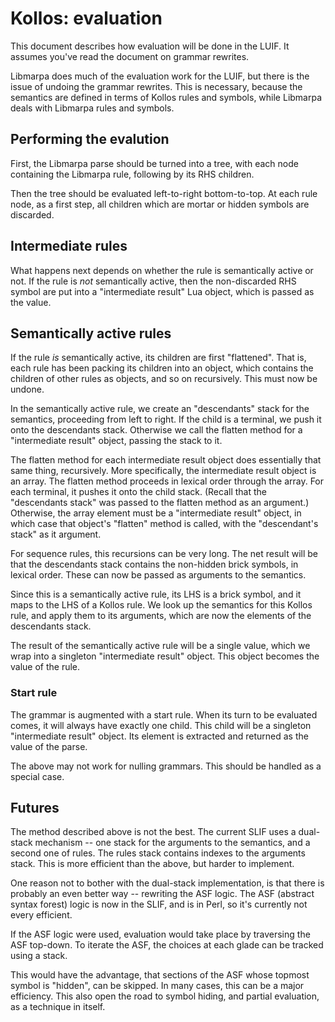 # Kollos: evaluation

This document describes how evaluation will be done
in the LUIF.
It assumes you've read the document on grammar
rewrites.

Libmarpa does much of the evaluation work for the
LUIF, but there is the issue of undoing the grammar
rewrites.
This is necessary, because the semantics are defined
in terms of Kollos rules and symbols,
while Libmarpa deals with Libmarpa rules
and symbols.

## Performing the evalution

First, the Libmarpa parse should be turned into a tree,
with each node containing the Libmarpa rule, following by its
RHS children.

Then the tree should be evaluated left-to-right
bottom-to-top.
At each rule node,
as a first step,
all children which are mortar or hidden symbols
are discarded.

## Intermediate rules

What happens next depends on whether the rule is
semantically active or not.
If the rule is *not* semantically active, then
the non-discarded RHS symbol are
put into a "intermediate result" Lua object,
which is passed as the value.

## Semantically active rules

If the rule *is* semantically active, its children
are first "flattened".
That is, each rule has been packing its children into
an object, which contains the children of other rules
as objects, and so on recursively.
This must now be undone.

In the semantically active rule, we create an "descendants"
stack for the semantics,
proceeding from left to right.
If the child is a terminal, we push it onto the descendants stack.
Otherwise we call the flatten method for a "intermediate result" object,
passing the stack to it.

The flatten method for
each intermediate result object does essentially that same thing,
recursively.
More specifically,
the intermediate result object is an array.
The flatten method proceeds in lexical order through the array.
For each terminal, it pushes it onto the child stack.
(Recall that the "descendants stack" was passed to the flatten
method as an argument.)
Otherwise, the array element must be a "intermediate result" object,
in which case that object's "flatten" method is called,
with the "descendant's stack" as it argument.

For sequence rules, this recursions can be very long.
The net result will be that the descendants stack contains
the non-hidden brick symbols, in lexical order.
These can now be passed as arguments to the semantics.

Since this is a semantically active rule,
its LHS is a brick symbol,
and it maps to the LHS of a Kollos rule.
We look up the semantics for this Kollos rule,
and apply them to its arguments, which are now the
elements of the descendants stack.

The result of the semantically active rule will be a single
value, which we wrap into a singleton "intermediate result" object.
This object becomes the value of the rule.

### Start rule

The grammar is augmented with a start rule.
When its turn to be evaluated comes, it will always have
exactly one child.
This child will be a singleton "intermediate result" object.
Its element is extracted and returned as the value of the parse.

The above may not work for nulling grammars.
This should be handled as a special case.

## Futures

The method described above is not the best.
The current SLIF uses a dual-stack mechanism -- one stack
for the arguments to the semantics, and a second one
of rules.
The rules stack contains indexes to the arguments stack.
This is more efficient than the above,
but harder to implement.

One reason not to bother with the dual-stack implementation,
is that there is probably an even better way --
rewriting the ASF logic.
The ASF (abstract syntax forest) logic is
now in the SLIF, and is in Perl,
so it's currently not every efficient.

If the ASF logic were used,
evaluation would take place
by traversing the ASF
top-down.
To iterate the ASF,
the choices at each glade can be tracked using
a stack.

This would have the advantage, that sections of the ASF
whose topmost symbol is "hidden", can be skipped.
In many cases, this can be a major efficiency.
This also open the road to
symbol hiding, and
partial evaluation, as a technique in itself.
